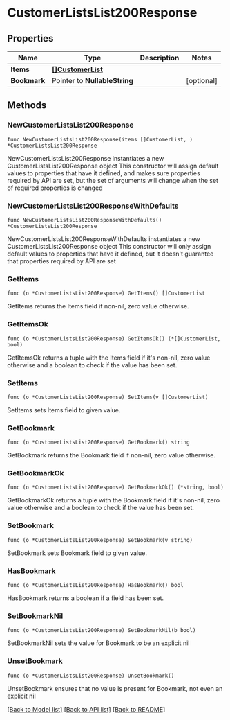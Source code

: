 # CustomerListsList200Response

## Properties

Name | Type | Description | Notes
------------ | ------------- | ------------- | -------------
**Items** | [**[]CustomerList**](CustomerList.md) |  | 
**Bookmark** | Pointer to **NullableString** |  | [optional] 

## Methods

### NewCustomerListsList200Response

`func NewCustomerListsList200Response(items []CustomerList, ) *CustomerListsList200Response`

NewCustomerListsList200Response instantiates a new CustomerListsList200Response object
This constructor will assign default values to properties that have it defined,
and makes sure properties required by API are set, but the set of arguments
will change when the set of required properties is changed

### NewCustomerListsList200ResponseWithDefaults

`func NewCustomerListsList200ResponseWithDefaults() *CustomerListsList200Response`

NewCustomerListsList200ResponseWithDefaults instantiates a new CustomerListsList200Response object
This constructor will only assign default values to properties that have it defined,
but it doesn't guarantee that properties required by API are set

### GetItems

`func (o *CustomerListsList200Response) GetItems() []CustomerList`

GetItems returns the Items field if non-nil, zero value otherwise.

### GetItemsOk

`func (o *CustomerListsList200Response) GetItemsOk() (*[]CustomerList, bool)`

GetItemsOk returns a tuple with the Items field if it's non-nil, zero value otherwise
and a boolean to check if the value has been set.

### SetItems

`func (o *CustomerListsList200Response) SetItems(v []CustomerList)`

SetItems sets Items field to given value.


### GetBookmark

`func (o *CustomerListsList200Response) GetBookmark() string`

GetBookmark returns the Bookmark field if non-nil, zero value otherwise.

### GetBookmarkOk

`func (o *CustomerListsList200Response) GetBookmarkOk() (*string, bool)`

GetBookmarkOk returns a tuple with the Bookmark field if it's non-nil, zero value otherwise
and a boolean to check if the value has been set.

### SetBookmark

`func (o *CustomerListsList200Response) SetBookmark(v string)`

SetBookmark sets Bookmark field to given value.

### HasBookmark

`func (o *CustomerListsList200Response) HasBookmark() bool`

HasBookmark returns a boolean if a field has been set.

### SetBookmarkNil

`func (o *CustomerListsList200Response) SetBookmarkNil(b bool)`

 SetBookmarkNil sets the value for Bookmark to be an explicit nil

### UnsetBookmark
`func (o *CustomerListsList200Response) UnsetBookmark()`

UnsetBookmark ensures that no value is present for Bookmark, not even an explicit nil

[[Back to Model list]](../README.md#documentation-for-models) [[Back to API list]](../README.md#documentation-for-api-endpoints) [[Back to README]](../README.md)


